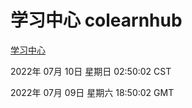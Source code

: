 # 学习中心 colearnhub
[学习中心](http://219.139.198.62:56308/colearnhub/)

2022年 07月 10日 星期日 02:50:02 CST

2022年 07月 09日 星期六 18:50:02 GMT
